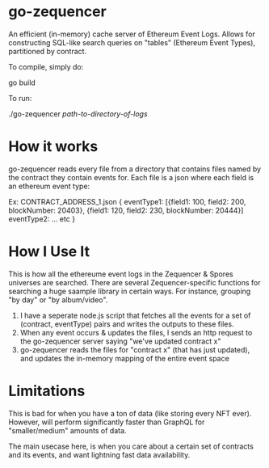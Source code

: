 # go-zequencer

An efficient (in-memory) cache server of Ethereum Event Logs. Allows for constructing SQL-like search queries on "tables" (Ethereum Event Types), 
partitioned by contract.

To compile, simply do:

go build

To run:

./go-zequencer *path-to-directory-of-logs*

# How it works

go-zequencer reads every file from a directory that contains files named by the contract they contain events for.
Each file is a json where each field is an ethereum event type:

Ex: CONTRACT_ADDRESS_1.json
{
   eventType1: [{field1: 100, field2: 200, blockNumber: 20403}, {field1: 120, field2: 230, blockNumber: 20444}]
   eventType2: ... etc
}

# How I Use It

This is how all the ethereume event logs in the Zequencer & Spores universes are searched.
There are several Zequencer-specific functions for searching a huge saample library in certain ways. For instance,  grouping "by day" or "by album/video".

1. I have a seperate node.js script that fetches all the events for a set of (contract, eventType) pairs and writes the outputs to these files.
2. When any event occurs & updates the files, I sends an http request to the go-zequencer server saying "we've updated contract x"
3. go-zequencer reads the files for "contract x" (that has just updated), and updates the in-memory mapping of the entire event space

# Limitations
This is bad for when you have a ton of data (like storing every NFT ever). However, will perform significantly faster than GraphQL 
for "smaller/medium" amounts of data. 

The main usecase here, is when you care about a certain set of contracts and its events, and want lightning fast data availability.



